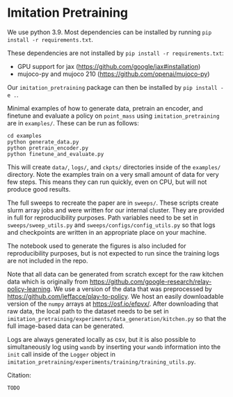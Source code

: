 # Imitation Pretraining

We use python 3.9. Most dependencies can be installed by running `pip install -r requirements.txt`.

These dependencies are not installed by `pip install -r requirements.txt`:
- GPU support for jax (https://github.com/google/jax#installation)
- mujoco-py and mujoco 210 (https://github.com/openai/mujoco-py)

Our `imitation_pretraining` package can then be installed by `pip install -e .`.

Minimal examples of how to generate data, pretrain an encoder, and finetune and evaluate a policy on `point_mass` using `imitation_pretraining` are in `examples/`. These can be run as follows:
```
cd examples
python generate_data.py
python pretrain_encoder.py
python finetune_and_evaluate.py
```
This will create `data/`, `logs/`, and `ckpts/` directories inside of the `examples/` directory. Note the examples train on a very small amount of data for very few steps. This means they can run quickly, even on CPU, but will not produce good results.

The full sweeps to recreate the paper are in `sweeps/`. These scripts create slurm array jobs and were written for our internal cluster. They are provided in full for reproducibility purposes. Path variables need to be set in `sweeps/sweep_utils.py` and `sweeps/configs/config_utils.py` so that logs and checkpoints are written in an appropriate place on your machine.

The notebook used to generate the figures is also included for reproducibility purposes, but is not expected to run since the training logs are not included in the repo.

Note that all data can be generated from scratch except for the raw kitchen data which is originally from https://github.com/google-research/relay-policy-learning. We use a version of the data that was preprocessed by https://github.com/jeffacce/play-to-policy. We host an easily downloadable version of the `numpy` arrays at https://osf.io/efpvx/.  After downloading that raw data, the local path to the dataset needs to be set in `imitation_pretraining/experiments/data_generation/kitchen.py` so that the full image-based data can be generated.

Logs are always generated locally as csv, but it is also possible to simultaneously log using `wandb` by inserting your `wandb` information into the `init` call inside of the `Logger` object in `imitation_pretraining/experiments/training/training_utils.py`.


Citation:
```
TODO
```